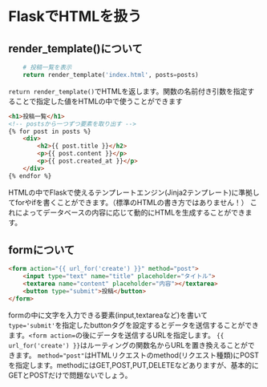 # FlaskでHTMLを扱う
## render_template()について

```Python
    # 投稿一覧を表示
    return render_template('index.html', posts=posts)
```

```return render_template()```でHTMLを返します。関数の名前付き引数を指定することで指定した値をHTMLの中で使うことができます

```html
<h1>投稿一覧</h1>
<!-- postsから一つずつ要素を取り出す -->
{% for post in posts %}
    <div>
        <h2>{{ post.title }}</h2>
        <p>{{ post.content }}</p>
        <p>{{ post.created_at }}</p>
    </div>
{% endfor %}
```

HTMLの中でFlaskで使えるテンプレートエンジン(Jinja2テンプレート)に準拠してforやifを書くことができます。（標準のHTMLの書き方ではありません！）
これによってデータベースの内容に応じて動的にHTMLを生成することができます。

## formについて

```html
<form action="{{ url_for('create') }}" method="post">
    <input type="text" name="title" placeholder="タイトル">
    <textarea name="content" placeholder="内容"></textarea>
    <button type="submit">投稿</button>
</form>
```

formの中に文字を入力できる要素(input,textareaなど)を書いて```type='submit'```を指定したbuttonタグを設定するとデータを送信することができます。```<form action=```の後にデータを送信するURLを指定します。
```{{ url_for('create') }}```はルーティングの関数名からURLを置き換えることができます。
```method="post"```はHTMLリクエストのmethod(リクエスト種類)にPOSTを指定します。methodにはGET,POST,PUT,DELETEなどありますが、基本的にGETとPOSTだけで問題ないでしょう。
